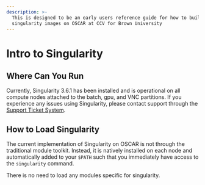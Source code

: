 ```yaml
---
description: >-
  This is designed to be an early users reference guide for how to build and run
  singularity images on OSCAR at CCV for Brown University‌
---
```


# Intro to Singularity

## Where Can You Run

Currently, Singularity 3.6.1 has been installed and is operational on all compute nodes attached to the batch, gpu, and VNC partitions.  If you experience any issues using Singularity, please contact support through the [Support Ticket System](../getting-help/ticket.md).

## How to Load Singularity <a id="how-to-load-singularity"></a>

‌The current implementation of Singularity on OSCAR is not through the traditional module toolkit. Instead, it is natively installed on each node and automatically added to your `$PATH` such that you immediately have access to the `singularity` command.

There is no need to load any modules specific for singularity.

